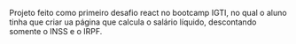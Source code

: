 Projeto feito como primeiro desafio react no bootcamp IGTI, no qual o aluno tinha que criar ua página que calcula o salário líquido, descontando somente o INSS e o IRPF.
